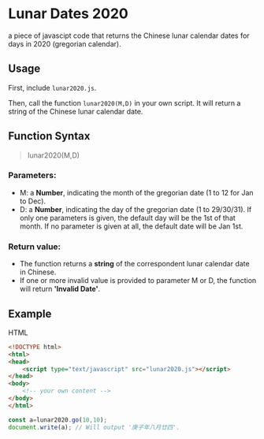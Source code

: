 # Lunar Dates 2020

a piece of javascipt code that returns the Chinese lunar calendar dates for days in 2020 (gregorian calendar).

## Usage

First, include `lunar2020.js`.

Then, call the function `lunar2020(M,D)` in your own script. It will return a string of the Chinese lunar calendar date.

## Function Syntax

> lunar2020(M,D)

### Parameters:
* M: a **Number**, indicating the month of the gregorian date (1 to 12 for Jan to Dec). 
* D: a **Number**, indicating the day of the gregorian date (1 to 29/30/31). If only one parameters is given, the default day will be the 1st of that month. If no parameter is given at all, the default date will be Jan 1st.

### Return value:
* The function returns a **string** of the correspondent lunar calendar date in Chinese.
* If one or more invalid value is provided to parameter M or D, the function will return **'Invalid Date'**.

## Example

HTML

```html
<!DOCTYPE html>
<html>
<head>
	<script type="text/javascript" src="lunar2020.js"></script>
</head>
<body>
	<!-- your own content -->
</body>
</html>
```

```javascript
const a=lunar2020.go(10,10);
document.write(a); // Will output '庚子年八月廿四'.
```
